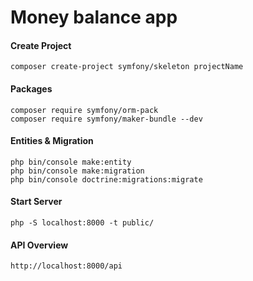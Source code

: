 # Money balance app

#### Create Project
```
composer create-project symfony/skeleton projectName
```

#### Packages 
```
composer require symfony/orm-pack
composer require symfony/maker-bundle --dev
```

#### Entities & Migration
```
php bin/console make:entity
php bin/console make:migration
php bin/console doctrine:migrations:migrate
```

#### Start Server
```
php -S localhost:8000 -t public/
```

#### API Overview
```
http://localhost:8000/api
```